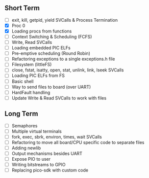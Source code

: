 ## Short Term
- [ ] exit, kill, getpid, yield SVCalls & Process Termination
- [x] Proc 0
- [x] Loading procs from functions
- [ ] Context Switching & Scheduling (FCFS)
- [ ] Write, Read SVCalls
- [ ] Loading embedded PIC ELFs
- [ ] Pre-emptive scheduling (Round Robin)
- [ ] Refactoring exceptions to a single exceptions.h file
- [ ] Filesystem (littleFS)
- [ ] close, fstat, isatty, open, stat, unlink, link, lseek SVCalls
- [ ] Loading PIC ELFs from FS
- [ ] Basic shell
- [ ] Way to send files to board (over UART)
- [ ] HardFault handling
- [ ] Update Write & Read SVCalls to work with files

## Long Term
- [ ] Semaphores
- [ ] Multiple virtual terminals
- [ ] fork, exec, sbrk, environ, times, wait SVCalls
- [ ] Refactoring to move all board/CPU specific code to separate files
- [ ] Adding newlib
- [ ] Output mechanisms besides UART
- [ ] Expose PIO to user
- [ ] Writing bitstreams to GPIO
- [ ] Replacing pico-sdk with custom code